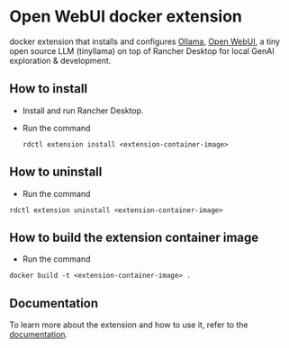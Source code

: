 # Open WebUI docker extension

docker extension that installs and configures [Ollama](https://ollama.com/), [Open WebUI](https://docs.openwebui.com/), a tiny open source LLM (tinyllama) on top of Rancher Desktop for local GenAI exploration & development.

## How to install

- Install and run Rancher Desktop.
- Run the command

  ```
  rdctl extension install <extension-container-image>
  ```

## How to uninstall

- Run the command

```
rdctl extension uninstall <extension-container-image>
```

## How to build the extension container image

- Run the command

```
docker build -t <extension-container-image> .
```

## Documentation

To learn more about the extension and how to use it, refer to the [documentation](https://docs.rancherdesktop.io/tutorials/working-with-llms).
